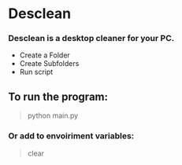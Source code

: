 # Desclean
### Desclean is a desktop cleaner for your PC.
* Create a Folder
* Create Subfolders
* Run script

## To run the program:

> python main.py

### Or add to envoiriment variables:

> clear